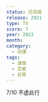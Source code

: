 ```yaml
---
status: 已完成
release: 2021
type: TV
score: 7
year: 2023
month:
category:
  - 动漫
tags:
  - 漫改
  - 恋爱
  - 日常
---
```

7/10 不虚此行
